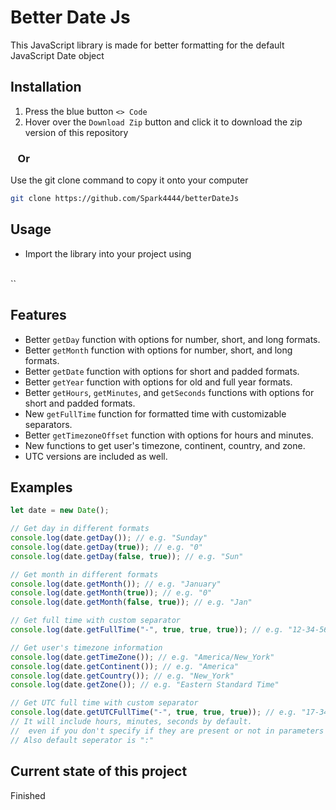 # Better Date Js
This JavaScript library is made for better formatting for the default JavaScript Date object

## Installation

1. Press the blue button `<> Code`
2. Hover over the `Download Zip` button and click it to download the zip version of this repository

### &nbsp;&nbsp;&nbsp;Or

Use the git clone command to copy it onto your computer
```bash
git clone https://github.com/Spark4444/betterDateJs
```

## Usage
* Import the library into your project using 
<br>
 `<script src="path to the file you downloaded"></script>`

## Features
* Better `getDay` function with options for number, short, and long formats.
* Better `getMonth` function with options for number, short, and long formats.
* Better `getDate` function with options for short and padded formats.
* Better `getYear` function with options for old and full year formats.
* Better `getHours`, `getMinutes`, and `getSeconds` functions with options for short and padded formats.
* New `getFullTime` function for formatted time with customizable separators.
* Better `getTimezoneOffset` function with options for hours and minutes.
* New functions to get user's timezone, continent, country, and zone.
* UTC versions are included as well.

## Examples
```javascript
let date = new Date();

// Get day in different formats
console.log(date.getDay()); // e.g. "Sunday"
console.log(date.getDay(true)); // e.g. "0"
console.log(date.getDay(false, true)); // e.g. "Sun"

// Get month in different formats
console.log(date.getMonth()); // e.g. "January"
console.log(date.getMonth(true)); // e.g. "0"
console.log(date.getMonth(false, true)); // e.g. "Jan"

// Get full time with custom separator
console.log(date.getFullTime("-", true, true, true)); // e.g. "12-34-56"

// Get user's timezone information
console.log(date.getTimeZone()); // e.g. "America/New_York"
console.log(date.getContinent()); // e.g. "America"
console.log(date.getCountry()); // e.g. "New_York"
console.log(date.getZone()); // e.g. "Eastern Standard Time"

// Get UTC full time with custom separator
console.log(date.getUTCFullTime("-", true, true, true)); // e.g. "17-34-56"
// It will include hours, minutes, seconds by default.
//  even if you don't specify if they are present or not in parameters
// Also default seperator is ":"
```

## Current state of this project
Finished